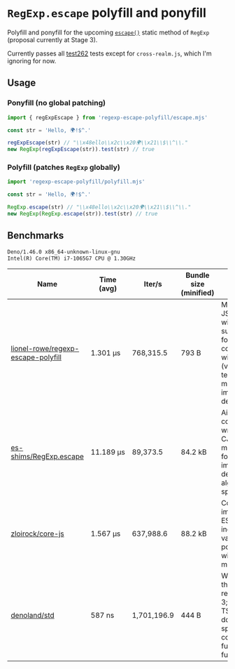 # `RegExp.escape` polyfill and ponyfill

Polyfill and ponyfill for the upcoming [`escape()`](https://github.com/tc39/proposal-regex-escaping/) static method of `RegExp` (proposal currently at Stage 3).

Currently passes all [test262](https://github.com/tc39/test262/tree/main/test/built-ins/RegExp/escape) tests except for `cross-realm.js`, which I'm ignoring for now.

## Usage

### Ponyfill (no global patching)

```js
import { regExpEscape } from 'regexp-escape-polyfill/escape.mjs'

const str = 'Hello, 🌍!$^.'

regExpEscape(str) // "\\x48ello\\x2c\\x20🌍\\x21\\$\\^\\."
new RegExp(regExpEscape(str)).test(str) // true
```

### Polyfill (patches `RegExp` globally)

```js
import 'regexp-escape-polyfill/polyfill.mjs'

const str = 'Hello, 🌍!$^.'

RegExp.escape(str) // "\\x48ello\\x2c\\x20🌍\\x21\\$\\^\\."
new RegExp(RegExp.escape(str)).test(str) // true
```

## Benchmarks

<!-- <benchmarks> -->
```txt
Deno/1.46.0 x86_64-unknown-linux-gnu
Intel(R) Core(TM) i7-1065G7 CPU @ 1.30GHz
```

Name | Time (avg) | Iter/s | Bundle size (minified) | Details
---|---|---|---|---
[lionel-rowe/regexp-escape-polyfill](https://github.com/lionel-rowe/regexp-escape-polyfill) | 1.301 µs | 768,315.5 | 793 B | Modern JS/ESM only, with TS support; aims for full compatibility with the spec (verified via test262) but may differ on implementation details.
[es-shims/RegExp.escape](https://github.com/es-shims/RegExp.escape) | 11.189 µs | 89,373.5 | 84.2 kB | Aims for ES3 compliance; written with CJS modules; more closely follows the implementation details of the algorithm in the spec.
[zloirock/core-js](https://github.com/zloirock/core-js) | 1.567 µs | 637,988.6 | 88.2 kB | CoreJS implementation; ES5 (?) support including various other polyfills; written with CJS modules
[denoland/std](https://github.com/denoland/std) | 587 ns | 1,701,196.9 | 444 B | Written before the proposal reached Stage 3; written in TS/ESM; doesn't aim for spec compliance, but fulfills the same function.
<!-- </benchmarks> -->
